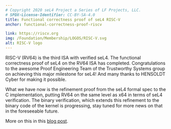 ```yaml
---
# Copyright 2020 seL4 Project a Series of LF Projects, LLC.
# SPDX-License-Identifier: CC-BY-SA-4.0
title: Functional correctness proof of seL4 RISC-V
anchor: functional-correctness-proof-riscv

link: https://riscv.org
img: /Foundation/Membership/LOGOS/RISC-V.svg
alt: RISC-V logo
---
```


RISC-V (RV64) is the third ISA with verified seL4. The functional correctness
proof of seL4 on the RV64 ISA has completed. Congratulations to the awesome
Proof Engineering Team of the Trustworthy Systems group on achieving this major
milestone for seL4! And many thanks to HENSOLDT Cyber for making it possible.

What we have now is the refinement proof from the seL4 formal spec to the C
implementation, putting RV64 on the same level as x64 in terms of seL4
verification. The binary verification, which extends this refinement to the
binary code of the kernel is progressing, stay tuned for more news on that in
the foreseeable future.

More on this in this [blog
post](https://microkerneldude.wordpress.com/2020/06/09/sel4-is-verified-on-risc-v/).